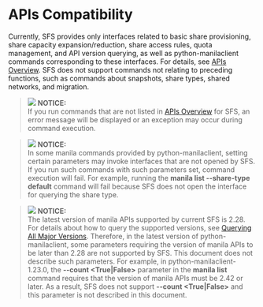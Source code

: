 # APIs Compatibility<a name="EN-US_TOPIC_0119194395"></a>

Currently, SFS provides only interfaces related to basic share provisioning, share capacity expansion/reduction, share access rules, quota management, and API version querying, as well as python-manilaclient commands corresponding to these interfaces. For details, see  [APIs Overview](apis-overview.md). SFS does not support commands not relating to preceding functions, such as commands about snapshots, share types, shared networks, and migration.

>![](/images/icon-notice.gif) **NOTICE:**   
>If you run commands that are not listed in  [APIs Overview](apis-overview.md)  for SFS, an error message will be displayed or an exception may occur during command execution.  

>![](/images/icon-notice.gif) **NOTICE:**   
>In some manila commands provided by python-manilaclient, setting certain parameters may invoke interfaces that are not opened by SFS. If you run such commands with such parameters set, command execution will fail. For example, running the  **manila list --share-type default**  command will fail because SFS does not open the interface for querying the share type.  

>![](/images/icon-notice.gif) **NOTICE:**   
>The latest version of manila APIs supported by current SFS is 2.28. For details about how to query the supported versions, see  [Querying All Major Versions](querying-all-major-versions.md). Therefore, in the latest version of python-manilaclient, some parameters requiring the version of manila APIs to be later than 2.28 are not supported by SFS. This document does not describe such parameters. For example, in python-manilaclient-1.23.0, the  **--count <True|False\>**  parameter in the  **manila list**  command requires that the version of manila APIs must be 2.42 or later. As a result, SFS does not support  **--count <True|False\>**  and this parameter is not described in this document.  

